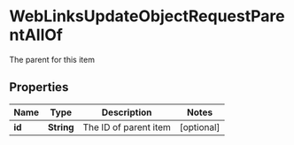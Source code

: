 

# WebLinksUpdateObjectRequestParentAllOf

The parent for this item

## Properties

| Name | Type | Description | Notes |
|------------ | ------------- | ------------- | -------------|
|**id** | **String** | The ID of parent item |  [optional] |



